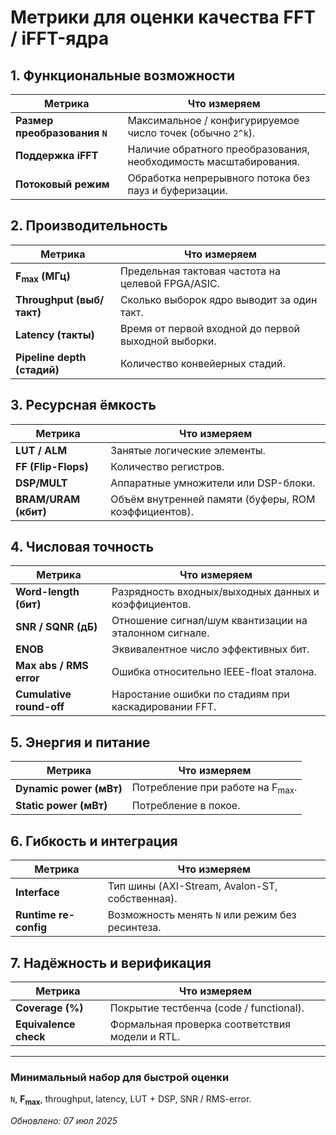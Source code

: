 # Метрики для оценки качества FFT / iFFT-ядра

## 1. Функциональные возможности
| Метрика | Что измеряем |
| --- | --- |
| **Размер преобразования `N`** | Максимальное / конфигурируемое число точек (обычно `2^k`). |
| **Поддержка iFFT** | Наличие обратного преобразования, необходимость масштабирования. |
| **Потоковый режим** | Обработка непрерывного потока без пауз и буферизации. |

## 2. Производительность
| Метрика | Что измеряем |
| --- | --- |
| **F<sub>max</sub> (МГц)** | Предельная тактовая частота на целевой FPGA/ASIC. |
| **Throughput (выб/такт)** | Сколько выборок ядро выводит за один такт. |
| **Latency (такты)** | Время от первой входной до первой выходной выборки. |
| **Pipeline depth (стадий)** | Количество конвейерных стадий. |

## 3. Ресурсная ёмкость
| Метрика | Что измеряем |
| --- | --- |
| **LUT / ALM** | Занятые логические элементы. |
| **FF (Flip-Flops)** | Количество регистров. |
| **DSP/MULT** | Аппаратные умножители или DSP-блоки. |
| **BRAM/URAM (кбит)** | Объём внутренней памяти (буферы, ROM коэффициентов). |

## 4. Числовая точность
| Метрика | Что измеряем |
| --- | --- |
| **Word-length (бит)** | Разрядность входных/выходных данных и коэффициентов. |
| **SNR / SQNR (дБ)** | Отношение сигнал/шум квантизации на эталонном сигнале. |
| **ENOB** | Эквивалентное число эффективных бит. |
| **Max abs / RMS error** | Ошибка относительно IEEE-float эталона. |
| **Cumulative round-off** | Наростание ошибки по стадиям при каскадировании FFT. |

## 5. Энергия и питание
| Метрика | Что измеряем |
| --- | --- |
| **Dynamic power (мВт)** | Потребление при работе на F<sub>max</sub>. |
| **Static power (мВт)** | Потребление в покое. |

## 6. Гибкость и интеграция
| Метрика | Что измеряем |
| --- | --- |
| **Interface** | Тип шины (AXI-Stream, Avalon-ST, собственная). |
| **Runtime re-config** | Возможность менять `N` или режим без ресинтеза. |

## 7. Надёжность и верификация
| Метрика | Что измеряем |
| --- | --- |
| **Coverage (%)** | Покрытие тестбенча (code / functional). |
| **Equivalence check** | Формальная проверка соответствия модели и RTL. |

---

### Минимальный набор для быстрой оценки
`N`, **F<sub>max</sub>**, throughput, latency, LUT + DSP, SNR / RMS-error.

*Обновлено: 07 июл 2025*

